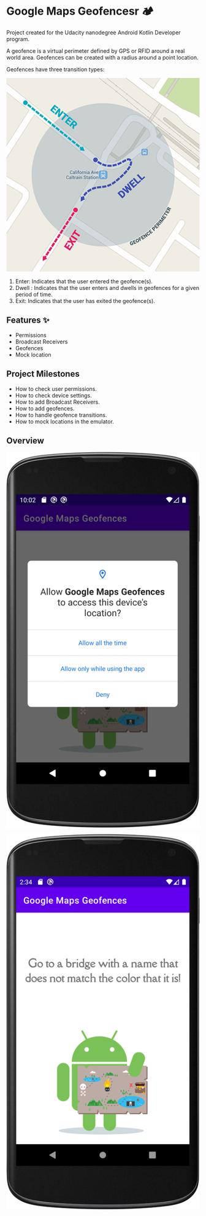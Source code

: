 # Google Maps Geofencesr 	🏕️

Project created for the Udacity nanodegree Android Kotlin Developer program.

A geofence is a virtual perimeter defined by GPS or RFID around a real world area. Geofences can be created with a radius around a point location.

Geofences have three transition types:

![Geofences transition types](images/geofence_indicators.png)

1. Enter: Indicates that the user entered the geofence(s).
2. Dwell : Indicates that the user enters and dwells in geofences for a given period of time.
3. Exit: Indicates that the user has exited the geofence(s).


## Features ✨

- Permissions
- Broadcast Receivers
- Geofences
- Mock location

## Project Milestones

- How to check user permissions.
- How to check device settings.
- How to add Broadcast Receivers.
- How to add geofences.
- How to handle geofence transitions.
- How to mock locations in the emulator.

## Overview

![Location Permission](images/LocationPermission.png)

![First Geofence](images/FirstGeofence.png)